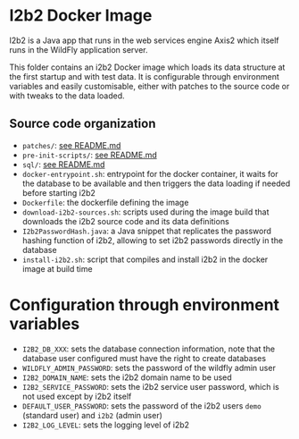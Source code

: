 # I2b2 Docker Image

I2b2 is a Java app that runs in the web services engine Axis2 which itself runs in the WildFly application server.

This folder contains an i2b2 Docker image which loads its data structure at the first startup and with test data.
It is configurable through environment variables and easily customisable, either with patches to the source code or with
tweaks to the data loaded.

## Source code organization
- `patches/`: [see README.md](patches/README.md)
- `pre-init-scripts/`: [see README.md](pre-init-scripts/README.md)
- `sql/`: [see README.md](sql/README.md)
- `docker-entrypoint.sh`: entrypoint for the docker container, it waits for the
  database to be available and then triggers the data loading if needed before starting i2b2
- `Dockerfile`: the dockerfile defining the image
- `download-i2b2-sources.sh`: scripts used during the image build that downloads the i2b2 source code and its data definitions
- `I2b2PasswordHash.java`: a Java snippet that replicates the password hashing function of i2b2, allowing to set i2b2
  passwords directly in the database
- `install-i2b2.sh`: script that compiles and install i2b2 in the docker image at build time

# Configuration through environment variables
- `I2B2_DB_XXX`: sets the database connection information, note that the database user configured must have the right to create databases
- `WILDFLY_ADMIN_PASSWORD`: sets the password of the wildfly admin user
- `I2B2_DOMAIN_NAME`: sets the i2b2 domain name to be used
- `I2B2_SERVICE_PASSWORD`: sets the i2b2 service user password, which is not used except by i2b2 itself
- `DEFAULT_USER_PASSWORD`: sets the password of the i2b2 users `demo` (standard user) and `i2b2` (admin user)
- `I2B2_LOG_LEVEL`: sets the logging level of i2b2